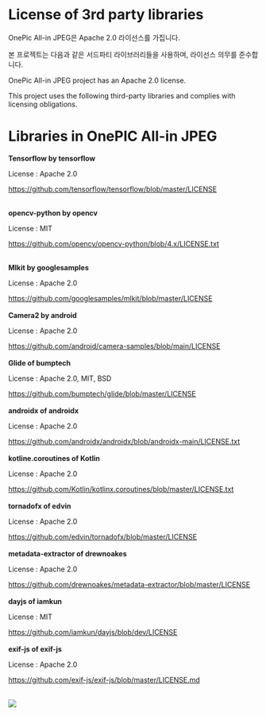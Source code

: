 # License of 3rd party libraries

OnePic All-in JPEG은 Apache 2.0 라이선스를 가집니다.

본 프로젝트는 다음과 같은 서드파티 라이브러리들을 사용하며, 라이선스 의무를 준수합니다.

OnePic All-in JPEG project has an Apache 2.0 license.

This project uses the following third-party libraries and complies with licensing obligations.

# Libraries in OnePIC All-in JPEG

**Tensorflow by tensorflow**

License : Apache 2.0

https://github.com/tensorflow/tensorflow/blob/master/LICENSE
<br><br>

**opencv-python by opencv**

License : MIT

https://github.com/opencv/opencv-python/blob/4.x/LICENSE.txt
<br><br>

**Mlkit by googlesamples**

License : Apache 2.0

https://github.com/googlesamples/mlkit/blob/master/LICENSE
<br><br>
**Camera2 by android**

License : Apache 2.0

https://github.com/android/camera-samples/blob/main/LICENSE
<br><br>
**Glide of bumptech**

License : Apache 2.0, MIT, BSD

https://github.com/bumptech/glide/blob/master/LICENSE
<br><br>
**androidx of androidx**

License : Apache 2.0

https://github.com/androidx/androidx/blob/androidx-main/LICENSE.txt
<br><br>
**kotline.coroutines of Kotlin**

License : Apache 2.0

https://github.com/Kotlin/kotlinx.coroutines/blob/master/LICENSE.txt
<br><br>
**tornadofx of edvin**

License : Apache 2.0

https://github.com/edvin/tornadofx/blob/master/LICENSE
<br><br>
**metadata-extractor of drewnoakes**

License : Apache 2.0

https://github.com/drewnoakes/metadata-extractor/blob/master/LICENSE
<br><br>
**dayjs of iamkun**

License : MIT

https://github.com/iamkun/dayjs/blob/dev/LICENSE
<br><br>
**exif-js of exif-js**

License : Apache 2.0

https://github.com/exif-js/exif-js/blob/master/LICENSE.md
<br><br>




![](/Users/yujin/Library/Application%20Support/marktext/images/2023-10-13-17-50-02-image.png)
